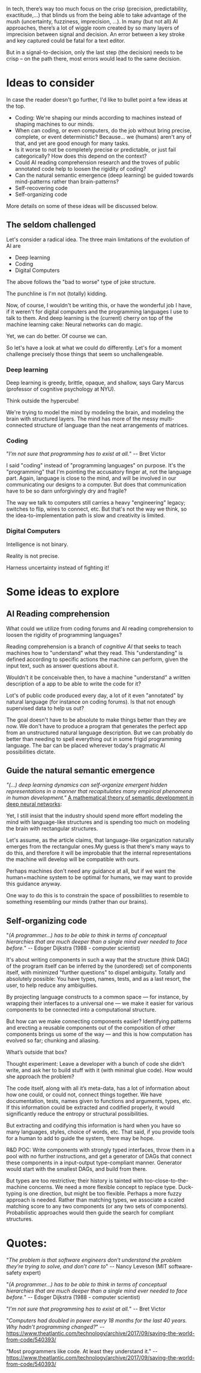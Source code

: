 In tech, there’s way too much focus on the crisp (precision, predictability, exactitude,…) 
that blinds us from the being able to take advantage of the mush (uncertainty, fuzziness, imprecision, …). 
In many (but not all) AI approaches, there’s a lot of wiggle room created by so many layers of imprecision between 
signal and decision. 
An error between a key stroke and key captured could be fatal for a text editor. 

But in a signal-to-decision, only the last step (the decision) needs to be crisp – on the path there, most errors would 
lead to the same decision. 

# Ideas to consider

In case the reader doesn't go further, I'd like to bullet point a few ideas at the top.
* Coding: We're shaping our minds according to machines instead of shaping machines to our minds.
* When can coding, or even computers, do the job without bring precise, complete, or event deterministic? 
Because... we (humans) aren't any of that, and yet are good enough for many tasks.
* Is it worse to not be completely precise or predictable, or just fail categorically? How does this depend on the context?
* Could AI reading comprehension research and the troves of public annotated code help to loosen the rigidity of coding?
* Can the natural semantic emergence (deep learning) be guided towards mind-patterns rather than brain-patterns?
* Self-recovering code
* Self-organizing code

More details on some of these ideas will be discussed below.

## The seldom challenged

Let's consider a radical idea. The three main limitations of the evolution of AI are
* Deep learning
* Coding
* Digital Computers

The above follows the "bad to worse" type of joke structure. 

The punchline is I'm not (totally) kidding. 

Now, of course, I wouldn't be writing this, or have the wonderful job I have, 
if it weren't for digital computers and the programming languages I use to talk to them. 
And deep learning is the (current) cherry on top of the machine learning cake: Neural networks can do magic.

Yet, we can do better. Of course we can.

So let's have a look at what we could do differently. Let's for a moment challenge precisely those things that seem so unchallengeable.

### Deep learning
Deep learning is greedy, brittle, opaque, and shallow, says Gary Marcus (professor of cognitive psychology at NYU). 

Think outside the hypercube!

We're trying to model the mind by modeling the brain, and modeling the brain with structured layers.
The mind has more of the messy multi-connected structure of language than the neat arrangements of matrices.

### Coding
"_I’m not sure that programming has to exist at all._" -- Bret Victor

I said "coding" instead of "programming languages" on purpose. It's the "programming" that I'm pointing the accusatory finger at, 
not the language part. 
Again, language is close to the mind, and will be involved in our communicating our designs to a computer. 
But does that communication have to be so darn unforgivingly dry and fragile?

The way we talk to computers still carries a heavy "engineering" legacy; switches to flip, wires to connect, etc.
But that's not the way we think, so the idea-to-implementation path is slow and creativity is limited.

### Digital Computers
Intelligence is not binary.

Reality is not precise.

Harness uncertainty instead of fighting it!


# Some ideas to explore

## AI Reading comprehension 

What could we utilize from coding forums and AI reading comprehension to loosen the rigidity of programming languages?

Reading comprehension is a branch of _cognitive AI_ that seeks to teach machines how to "understand" what they read. This "understanding" is defined according to specific actions the machine can perform, given the input text, such as answer questions about it. 

Wouldn't it be conceivable then, to have a machine "understand" a written description of a app to be able to write the code for it?

Lot's of public code produced every day, a lot of it even "annotated" by natural language (for instance on coding forums). Is that not enough supervised data to help us out?

The goal doesn't have to be absolute to make things better than they are now. We don't have to produce a program that generates the perfect app from an unstructured natural language description. But we can probably do better than needing to spell everything out in some frigid programming language. The bar can be placed wherever today's pragmatic AI possibilities dictate. 


## Guide the natural semantic emergence

_"(…) deep learning dynamics can self-organize emergent hidden representations in a manner that recapitulates many empirical phenomena in human development."_ [A mathematical theory of semantic development in deep neural networks](https://www.pnas.org/content/116/23/11537): 

Yet, I still insist that the industry should spend more effort modeling the mind with language-like structures and is spending too much on modeling the brain with rectangular structures.

Let's assume, as the article claims, that language-like organization naturally emerges from the rectangular ones.My guess is that there's many ways to do this, and therefore it will be improbable that the internal representations the machine will develop will be compatible with ours.

Perhaps machines don't need any guidance at all, but if we want the human+machine system to be optimal for humans, we may want to provide this guidance anyway.

One way to do this is to constrain the space of possibilities to resemble to something resembling our minds (rather than our brains).

## Self-organizing code

"_(A programmer...) has to be able to think in terms of conceptual hierarchies that are much deeper than a single mind ever needed to face before._" -- Edsger Dijkstra (1988 - computer scientist)

It's about writing components in such a way that the structure (think DAG) of the program itself can be inferred by the (unordered) set of components itself, with minimized "further questions" to dispel ambiguity. Totally and absolutely possible: You have types, names, tests, and as a last resort, the user, to help reduce any ambiguities.

By projecting language constructs to a common space — for instance, by wrapping their interfaces to a universal one — we make it easier for various components to be connected into a computational structure. 

But how can we make connecting components easier? Identifying patterns and erecting a reusable components out of the composition of other components brings us some of the way — and this is how computation has evolved so far; chunking and aliasing. 

What’s outside that box?

Thought experiment: Leave a developer with a bunch of code she didn’t write, and ask her to build stuff with it (with minimal glue code). How would she approach the problem?

The code itself, along with all it’s meta-data, has a lot of information about how one could, or could not, connect things together. We have documentation, tests, names given to functions and arguments, types, etc. If this information could be extracted and codified properly, it would significantly reduce the entropy or structural possibilities. 

But extracting and codifying this information is hard when you have so many languages, styles, choice of words, etc. That said, if you provide tools for a human to add to guide the system, there may be hope. 

R&D POC: Write components with strongly typed interfaces, throw them in a pool with no further instructions, and get a generator of DAGs that connect these components in a input-output type-compliant manner. Generator would start with the smallest DAGs, and build from there.

But types are too restrictive; their history is tainted with too-close-to-the-machine concerns. We need a more flexible concept to replace type. Duck-typing is one direction, but might be too flexible. Perhaps a more fuzzy approach is needed. Rather than matching types, we associate a scaled matching score to any two components (or any two sets of components). Probabilistic approaches would then guide the search for compliant structures. 


# Quotes:

“_The problem is that software engineers don’t understand the problem they’re trying to solve, and don’t care to_" -- Nancy Leveson (MIT software-safety expert)

"_(A programmer...) has to be able to think in terms of conceptual hierarchies that are much deeper than a single mind ever needed to face before._" -- Edsger Dijkstra (1988 - computer scientist)

"_I’m not sure that programming has to exist at all._" -- Bret Victor

"_Computers had doubled in power every 18 months for the last 40 years. Why hadn’t programming changed?_"
-- https://www.theatlantic.com/technology/archive/2017/09/saving-the-world-from-code/540393/

"Most programmers like code. At least they understand it."
-- https://www.theatlantic.com/technology/archive/2017/09/saving-the-world-from-code/540393/



 
 
